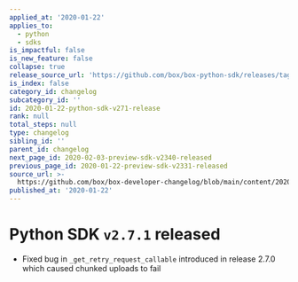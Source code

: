 ```yaml
---
applied_at: '2020-01-22'
applies_to:
  - python
  - sdks
is_impactful: false
is_new_feature: false
collapse: true
release_source_url: 'https://github.com/box/box-python-sdk/releases/tag/v2.7.1'
is_index: false
category_id: changelog
subcategory_id: ''
id: 2020-01-22-python-sdk-v271-release
rank: null
total_steps: null
type: changelog
sibling_id: ''
parent_id: changelog
next_page_id: 2020-02-03-preview-sdk-v2340-released
previous_page_id: 2020-01-22-preview-sdk-v2331-released
source_url: >-
  https://github.com/box/box-developer-changelog/blob/main/content/2020/01-22-python-sdk-v271-release.md
published_at: '2020-01-22'
---
```

# Python SDK `v2.7.1` released

- Fixed bug in `_get_retry_request_callable` introduced in release 2.7.0 which caused chunked uploads to fail